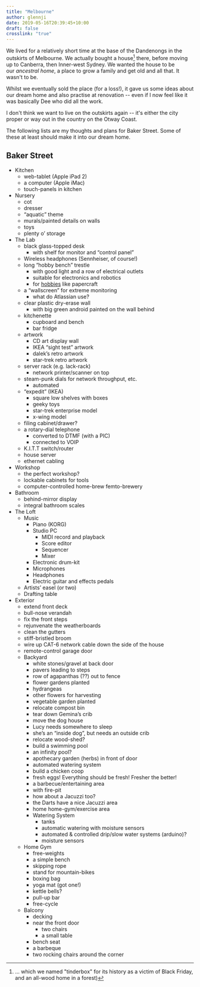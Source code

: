 ```yaml
---
title: "Melbourne"
author: glennji
date: 2019-05-16T20:39:45+10:00
draft: false
crosslink: "true"
---
```

We lived for a relatively short time at the base of the Dandenongs in the outskirts of Melbourne. We actually bought a house[^1] there, before moving up to Canberra, then Inner-west Sydney. We wanted the house to be our <em>ancestral home</em>, a place to grow a family and get old and all that. It wasn't to be.

Whilst we eventually sold the place (for a loss!), it gave us some ideas about our dream home and also practise at renovation -- even if I now feel like it was basically Dee who did all the work.

I don't think we want to live on the outskirts again -- it's either the city proper or way out in the country on the Otway Coast.

The following lists are my thoughts and plans for Baker Street. Some of these at least should make it into our dream home.

[^1]: ... which we named "tinderbox" for its history as a victim of Black Friday, and an all-wood home in a forest)

<div class="entry-content">
<h2>Baker Street</h2>
<ul>
 	<li>Kitchen
<ul>
 	<li>web-tablet (Apple iPad 2)</li>
 	<li>a computer (Apple iMac)</li>
 	<li>touch-panels in kitchen</li>
</ul>
</li>
 	<li>Nursery
<ul>
 	<li>cot</li>
 	<li>dresser</li>
 	<li>“aquatic” theme</li>
 	<li>murals/painted details on walls</li>
 	<li>toys</li>
 	<li>plenty o’ storage</li>
</ul>
</li>
 	<li>The Lab
<ul>
 	<li>black glass-topped desk
<ul>
 	<li>with shelf for monitor and “control panel”</li>
</ul>
</li>
 	<li>Wireless headphones (Sennheiser, of course!)</li>
 	<li>long “hobby bench” trestle
<ul>
 	<li>with good light and a row of electrical outlets</li>
 	<li>suitable for electronics and robotics</li>
 	<li>for <a class="encyclopedia" title="I don't have ANY hobbies at the moment -- I'm far too busy for such trivial things as &quot;fun&quot; and &quot;free time&quot;. There are a bunch of things I'd like to try, however: electronics robotics music writing/creating playing running events London marathon Edinburgh marathon triathlon Ironman Kokoda trail cycling activities family tour adventure triathlon…" href="http://glennji.com/lexicon/hobbies/" target="_self" rel="noopener noreferrer">hobbies</a> like papercraft</li>
</ul>
</li>
 	<li>a “wallscreen” for extreme monitoring
<ul>
 	<li>what do Atlassian use?</li>
</ul>
</li>
 	<li>clear plastic dry-erase wall
<ul>
 	<li>with big green android painted on the wall behind</li>
</ul>
</li>
 	<li>kitchenette
<ul>
 	<li>cupboard and bench</li>
 	<li>bar fridge</li>
</ul>
</li>
 	<li>artwork
<ul>
 	<li>CD art display wall</li>
 	<li>IKEA “sight test” artwork</li>
 	<li>dalek’s retro artwork</li>
 	<li>star-trek retro artwork</li>
</ul>
</li>
 	<li>server rack (e.g. lack-rack)
<ul>
 	<li>network printer/scanner on top</li>
</ul>
</li>
 	<li>steam-punk dials for network throughput, etc.
<ul>
 	<li>automated</li>
</ul>
</li>
 	<li>“expedit” (IKEA)
<ul>
 	<li>square low shelves with boxes</li>
 	<li>geeky toys</li>
 	<li>star-trek enterprise model</li>
 	<li>x-wing model</li>
</ul>
</li>
 	<li>filing cabinet/drawer?</li>
 	<li>a rotary-dial telephone
<ul>
 	<li>converted to DTMF (with a PIC)</li>
 	<li>connected to VOIP</li>
</ul>
</li>
 	<li>K.I.T.T switch/router</li>
 	<li>house server</li>
 	<li>ethernet cabling</li>
</ul>
</li>
 	<li>Workshop
<ul>
 	<li>the perfect workshop?</li>
 	<li>lockable cabinets for tools</li>
 	<li>computer-controlled home-brew femto-brewery</li>
</ul>
</li>
 	<li>Bathroom
<ul>
 	<li>behind-mirror display</li>
 	<li>integral bathroom scales</li>
</ul>
</li>
 	<li>The Loft
<ul>
 	<li>Music
<ul>
 	<li>Piano (KORG)</li>
 	<li>Studio PC
<ul>
 	<li>MIDI record and playback</li>
 	<li>Score editor</li>
 	<li>Sequencer</li>
 	<li>Mixer</li>
</ul>
</li>
 	<li>Electronic drum-kit</li>
 	<li>Microphones</li>
 	<li>Headphones</li>
 	<li>Electric guitar and effects pedals</li>
</ul>
</li>
 	<li>Artists’ easel (or two)</li>
 	<li>Drafting table</li>
</ul>
</li>
 	<li>Exterior
<ul>
 	<li>extend front deck</li>
 	<li>bull-nose verandah</li>
 	<li>fix the front steps</li>
 	<li>rejunvenate the weatherboards</li>
 	<li>clean the gutters</li>
 	<li>stiff-bristled broom</li>
 	<li>wire up CAT-6 network cable down the side of the house</li>
 	<li>remote-control garage door</li>
 	<li>Backyard
<ul>
 	<li>white stones/gravel at back door</li>
 	<li>pavers leading to steps</li>
 	<li>row of agapanthas (??) out to fence</li>
 	<li>flower gardens planted</li>
 	<li>hydrangeas</li>
 	<li>other flowers for harvesting</li>
 	<li>vegetable garden planted</li>
 	<li>relocate compost bin</li>
 	<li>tear down Gemina’s crib</li>
 	<li>move the dog house</li>
 	<li>Lucy needs somewhere to sleep</li>
 	<li>she’s an “inside dog”, but needs an outside crib</li>
 	<li>relocate wood-shed?</li>
 	<li>build a swimming pool</li>
 	<li>an infinity pool?</li>
 	<li>apothecary garden (herbs) in front of door</li>
 	<li>automated watering system</li>
 	<li>build a chicken coop</li>
 	<li>fresh eggs! Everything should be fresh! Fresher the better!</li>
 	<li>a barbecue/entertaining area</li>
 	<li>with fire-pit</li>
 	<li>how about a Jacuzzi too?</li>
 	<li>the Darts have a nice Jacuzzi area</li>
 	<li>home home-gym/exercise area</li>
 	<li>Watering System
<ul>
 	<li>tanks</li>
 	<li>automatic watering with moisture sensors</li>
 	<li>automated &amp; controlled drip/slow water systems (arduino)?</li>
 	<li>moisture sensors</li>
</ul>
</li>
</ul>
</li>
 	<li>Home Gym
<ul>
 	<li>free-weights</li>
 	<li>a simple bench</li>
 	<li>skipping rope</li>
 	<li>stand for mountain-bikes</li>
 	<li>boxing bag</li>
 	<li>yoga mat (got one!)</li>
 	<li>kettle bells?</li>
 	<li>pull-up bar</li>
 	<li>free-cycle</li>
</ul>
</li>
 	<li>Balcony
<ul>
 	<li>decking</li>
 	<li>near the front door
<ul>
 	<li>two chairs</li>
 	<li>a small table</li>
</ul>
</li>
 	<li>bench seat</li>
 	<li>a barbeque</li>
 	<li>two rocking chairs around the corner</li>
</ul>
</li>
</ul>
</li>
</ul>
</div>
